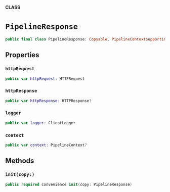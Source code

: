 **CLASS**

# `PipelineResponse`

```swift
public final class PipelineResponse: Copyable, PipelineContextSupporting
```

## Properties
### `httpRequest`

```swift
public var httpRequest: HTTPRequest
```

### `httpResponse`

```swift
public var httpResponse: HTTPResponse?
```

### `logger`

```swift
public var logger: ClientLogger
```

### `context`

```swift
public var context: PipelineContext?
```

## Methods
### `init(copy:)`

```swift
public required convenience init(copy: PipelineResponse)
```

